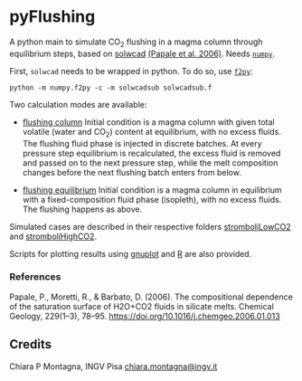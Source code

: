 # pyFlushing

A python main to simulate CO<sub>2</sub> flushing in a magma column through equilibrium steps, based on [solwcad](http://www.pi.ingv.it/progetti/eurovolc/#SOLWCAD) [(Papale et al. 2006)](https://doi.org/10.1016/j.chemgeo.2006.01.013).
Needs [`numpy`](https://numpy.org/).

First, `solwcad` needs to be wrapped in python. To do so, use
[`f2py`](https://numpy.org/doc/stable/f2py/):

```
python -m numpy.f2py -c -m solwcadsub solwcadsub.f
```

Two calculation modes are available:

* [flushing column](flushingColumn)
Initial condition is a magma column with given total volatile (water
and CO<sub>2</sub>) content at equilibrium, with no excess fluids. The
flushing fluid phase is injected in discrete batches. At every
pressure step equilibrium is recalculated, the excess fluid is removed
and passed on to the next pressure step, while the melt composition changes before the next flushing batch enters from below.

* [flushing equilibrium](flushingEquilibrium)
Initial condition is a magma column in equilibrium with a
fixed-composition fluid phase (isopleth), with no excess fluids. The
flushing happens as above.

Simulated cases are described in their respective folders
[stromboliLowCO2](flushingColumn/stromboliLowCO2) and
[stromboliHighCO2](flushingColumn/stromboliHighCO2).

Scripts for plotting results using [gnuplot](http://www.gnuplot.info/)
and [R](https://www.r-project.org/) are also provided.

### References
Papale, P., Moretti, R., & Barbato, D. (2006). The compositional dependence of the saturation surface of H2O+CO2 fluids in silicate melts. Chemical Geology, 229(1–3), 78–95. https://doi.org/10.1016/j.chemgeo.2006.01.013

## Credits
Chiara P Montagna, INGV Pisa 
chiara.montagna@ingv.it
